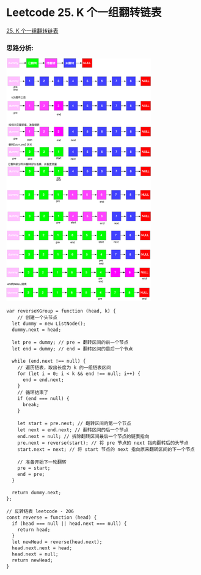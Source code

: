 # Leetcode 25. K 个一组翻转链表

[25. K 个一组翻转链表](https://leetcode-cn.com/problems/reverse-nodes-in-k-group/)



### 思路分析:

<img src="../../assets/leetcode/reverseKGroup.png" alt="avatar" width="75%" height="75%">


```
var reverseKGroup = function (head, k) {
	// 创建一个头节点
  let dummy = new ListNode();
  dummy.next = head;

  let pre = dummy; // pre = 翻转区间的前一个节点
  let end = dummy; // end = 翻转区间的最后一个节点

  while (end.next !== null) {
  	// 遍历链表，取出长度为 k 的一组链表区间
    for (let i = 0; i < k && end !== null; i++) {
      end = end.next;
    }
    // 循环结束了
    if (end === null) {
      break;
    }

    let start = pre.next; // 翻转区间的第一个节点
    let next = end.next; // 翻转区间的后一个节点
    end.next = null; // 拆除翻转区间最后一个节点的链表指向
    pre.next = reverse(start); // 将 pre 节点的 next 指向翻转后的头节点
    start.next = next; // 将 start 节点的 next 指向原来翻转区间的下一个节点
    
    // 准备开始下一轮翻转
    pre = start;
    end = pre;
  }

  return dummy.next;
};

// 反转链表 leetcode - 206
const reverse = function (head) {
  if (head === null || head.next === null) {
    return head;
  }
  let newHead = reverse(head.next);
  head.next.next = head;
  head.next = null;
  return newHead;
}
```